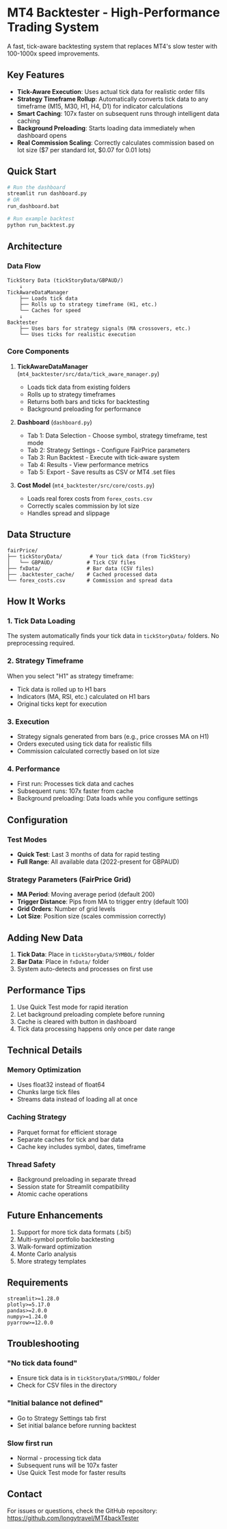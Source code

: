# MT4 Backtester - High-Performance Trading System

A fast, tick-aware backtesting system that replaces MT4's slow tester with 100-1000x speed improvements.

## Key Features

- **Tick-Aware Execution**: Uses actual tick data for realistic order fills
- **Strategy Timeframe Rollup**: Automatically converts tick data to any timeframe (M15, M30, H1, H4, D1) for indicator calculations
- **Smart Caching**: 107x faster on subsequent runs through intelligent data caching
- **Background Preloading**: Starts loading data immediately when dashboard opens
- **Real Commission Scaling**: Correctly calculates commission based on lot size ($7 per standard lot, $0.07 for 0.01 lots)

## Quick Start

```bash
# Run the dashboard
streamlit run dashboard.py
# OR
run_dashboard.bat

# Run example backtest
python run_backtest.py
```

## Architecture

### Data Flow
```
TickStory Data (tickStoryData/GBPAUD/)
    ↓
TickAwareDataManager
    ├── Loads tick data
    ├── Rolls up to strategy timeframe (H1, etc.)
    └── Caches for speed
    ↓
Backtester
    ├── Uses bars for strategy signals (MA crossovers, etc.)
    └── Uses ticks for realistic execution
```

### Core Components

1. **TickAwareDataManager** (`mt4_backtester/src/data/tick_aware_manager.py`)
   - Loads tick data from existing folders
   - Rolls up to strategy timeframes
   - Returns both bars and ticks for backtesting
   - Background preloading for performance

2. **Dashboard** (`dashboard.py`)
   - Tab 1: Data Selection - Choose symbol, strategy timeframe, test mode
   - Tab 2: Strategy Settings - Configure FairPrice parameters
   - Tab 3: Run Backtest - Execute with tick-aware system
   - Tab 4: Results - View performance metrics
   - Tab 5: Export - Save results as CSV or MT4 .set files

3. **Cost Model** (`mt4_backtester/src/core/costs.py`)
   - Loads real forex costs from `forex_costs.csv`
   - Correctly scales commission by lot size
   - Handles spread and slippage

## Data Structure

```
fairPrice/
├── tickStoryData/         # Your tick data (from TickStory)
│   └── GBPAUD/           # Tick CSV files
├── fxData/               # Bar data (CSV files)
├── .backtester_cache/    # Cached processed data
└── forex_costs.csv       # Commission and spread data
```

## How It Works

### 1. Tick Data Loading
The system automatically finds your tick data in `tickStoryData/` folders. No preprocessing required.

### 2. Strategy Timeframe
When you select "H1" as strategy timeframe:
- Tick data is rolled up to H1 bars
- Indicators (MA, RSI, etc.) calculated on H1 bars
- Original ticks kept for execution

### 3. Execution
- Strategy signals generated from bars (e.g., price crosses MA on H1)
- Orders executed using tick data for realistic fills
- Commission calculated correctly based on lot size

### 4. Performance
- First run: Processes tick data and caches
- Subsequent runs: 107x faster from cache
- Background preloading: Data loads while you configure settings

## Configuration

### Test Modes
- **Quick Test**: Last 3 months of data for rapid testing
- **Full Range**: All available data (2022-present for GBPAUD)

### Strategy Parameters (FairPrice Grid)
- **MA Period**: Moving average period (default 200)
- **Trigger Distance**: Pips from MA to trigger entry (default 100)
- **Grid Orders**: Number of grid levels
- **Lot Size**: Position size (scales commission correctly)

## Adding New Data

1. **Tick Data**: Place in `tickStoryData/SYMBOL/` folder
2. **Bar Data**: Place in `fxData/` folder
3. System auto-detects and processes on first use

## Performance Tips

1. Use Quick Test mode for rapid iteration
2. Let background preloading complete before running
3. Cache is cleared with button in dashboard
4. Tick data processing happens only once per date range

## Technical Details

### Memory Optimization
- Uses float32 instead of float64
- Chunks large tick files
- Streams data instead of loading all at once

### Caching Strategy
- Parquet format for efficient storage
- Separate caches for tick and bar data
- Cache key includes symbol, dates, timeframe

### Thread Safety
- Background preloading in separate thread
- Session state for Streamlit compatibility
- Atomic cache operations

## Future Enhancements

1. Support for more tick data formats (.bi5)
2. Multi-symbol portfolio backtesting
3. Walk-forward optimization
4. Monte Carlo analysis
5. More strategy templates

## Requirements

```
streamlit>=1.28.0
plotly>=5.17.0
pandas>=2.0.0
numpy>=1.24.0
pyarrow>=12.0.0
```

## Troubleshooting

### "No tick data found"
- Ensure tick data is in `tickStoryData/SYMBOL/` folder
- Check for CSV files in the directory

### "Initial balance not defined"
- Go to Strategy Settings tab first
- Set initial balance before running backtest

### Slow first run
- Normal - processing tick data
- Subsequent runs will be 107x faster
- Use Quick Test mode for faster results

## Contact

For issues or questions, check the GitHub repository:
https://github.com/longytravel/MT4backTester